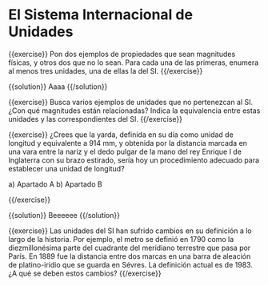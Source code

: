 El Sistema Internacional de Unidades
====================================

{{exercise}}
Pon dos ejemplos de propiedades que sean magnitudes físicas, y otros
dos que no lo sean. Para cada una de las primeras, enumera al menos
tres unidades, una de ellas la del SI.
{{/exercise}}

{{solution}}
Aaaa
{{/solution}}

{{exercise}}
Busca varios ejemplos de unidades que no pertenezcan al SI. ¿Con qué
magnitudes están relacionadas? Indica la equivalencia entre estas
unidades y las correspondientes del SI.
{{/exercise}}

{{exercise}}
¿Crees que la yarda, definida en su día como unidad de longitud y
equivalente a 914 mm, y obtenida por la distancia marcada en una
vara entre la nariz y el dedo pulgar de la mano del rey Enrique I de
Inglaterra con su brazo estirado, sería hoy un procedimiento
adecuado para establecer una unidad de longitud?

a)  Apartado A
b)  Apartado B

{{/exercise}}

{{solution}}
Beeeeee
{{/solution}}

{{exercise}}
Las unidades del SI han sufrido cambios en su definición a lo largo
de la historia. Por ejemplo, el metro se definió en 1790 como la
diezmillonésima parte del cuadrante del meridiano terrestre que pasa
por París. En 1889 fue la distancia entre dos marcas en una barra de
aleación de platino-iridio que se guarda en Sévres. La definición
actual es de 1983. ¿A qué se deben estos cambios?
{{/exercise}}